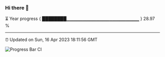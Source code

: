 ### Hi there 👋

⏳ Year progress { ████████▁▁▁▁▁▁▁▁▁▁▁▁▁▁▁▁▁▁▁▁▁▁ } 28.97 %

---

⏰ Updated on Sun, 16 Apr 2023 18:11:56 GMT

![Progress Bar CI](https://github.com/liununu/liununu/workflows/Progress%20Bar%20CI/badge.svg)
